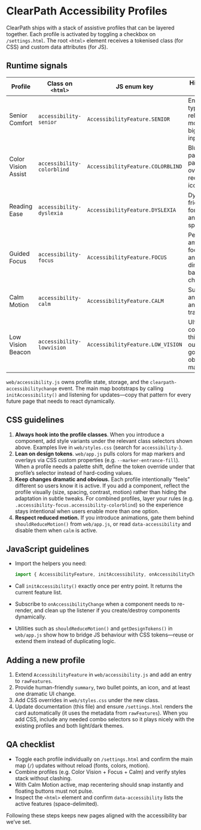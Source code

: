 # ClearPath Accessibility Profiles

ClearPath ships with a stack of assistive profiles that can be layered together. Each profile is activated by toggling a checkbox on `/settings.html`. The root `<html>` element receives a tokenised class (for CSS) and custom data attributes (for JS).

## Runtime signals

| Profile | Class on `<html>` | JS enum key | High-level effect |
| --- | --- | --- | --- |
| Senior Comfort | `accessibility-senior` | `AccessibilityFeature.SENIOR` | Enlarged typography, relaxed motion, bigger inputs |
| Color Vision Assist | `accessibility-colorblind` | `AccessibilityFeature.COLORBLIND` | Blue/amber palette, patterned overlays, redundant icon cues |
| Reading Ease | `accessibility-dyslexia` | `AccessibilityFeature.DYSLEXIA` | Dyslexia-friendly font stack and spacing |
| Guided Focus | `accessibility-focus` | `AccessibilityFeature.FOCUS` | Persistent amber focus halos and dimmed background chrome |
| Calm Motion | `accessibility-calm` | `AccessibilityFeature.CALM` | Suppresses animation and fly-to transitions |
| Low Vision Beacon | `accessibility-lowvision` | `AccessibilityFeature.LOW_VISION` | Ultra-high contrast, thick outlines, gold-on-obsidian markers |

`web/accessibility.js` owns profile state, storage, and the `clearpath-accessibilitychange` event. The main map bootstraps by calling `initAccessibility()` and listening for updates—copy that pattern for every future page that needs to react dynamically.

## CSS guidelines

1. **Always hook into the profile classes**. When you introduce a component, add style variants under the relevant class selectors shown above. Examples live in `web/styles.css` (search for `accessibility-`).
2. **Lean on design tokens**. `web/app.js` pulls colors for map markers and overlays via CSS custom properties (e.g. `--marker-entrance-fill`). When a profile needs a palette shift, define the token override under that profile’s selector instead of hard-coding values.
3. **Keep changes dramatic and obvious.** Each profile intentionally “feels” different so users know it is active. If you add a component, reflect the profile visually (size, spacing, contrast, motion) rather than hiding the adaptation in subtle tweaks. For combined profiles, layer your rules (e.g. `.accessibility-focus.accessibility-colorblind`) so the experience stays intentional when users enable more than one option.
4. **Respect reduced motion.** If you introduce animations, gate them behind `shouldReduceMotion()` from `web/app.js`, or read `data-accessibility` and disable them when `calm` is active.

## JavaScript guidelines

- Import the helpers you need:

  ```js
  import { AccessibilityFeature, initAccessibility, onAccessibilityChange } from './accessibility.js';
  ```

- Call `initAccessibility()` exactly once per entry point. It returns the current feature list.
- Subscribe to `onAccessibilityChange` when a component needs to re-render, and clean up the listener if you create/destroy components dynamically.
- Utilities such as `shouldReduceMotion()` and `getDesignTokens()` in `web/app.js` show how to bridge JS behaviour with CSS tokens—reuse or extend them instead of duplicating logic.

## Adding a new profile

1. Extend `AccessibilityFeature` in `web/accessibility.js` and add an entry to `rawFeatures`.
2. Provide human-friendly `summary`, two bullet points, an icon, and at least one dramatic UI change.
3. Add CSS overrides in `web/styles.css` under the new class.
4. Update documentation (this file) and ensure `/settings.html` renders the card automatically (it uses the metadata from `rawFeatures`). When you add CSS, include any needed combo selectors so it plays nicely with the existing profiles and both light/dark themes.

## QA checklist

- Toggle each profile individually on `/settings.html` and confirm the main map (`/`) updates without reload (fonts, colors, motion).
- Combine profiles (e.g. Color Vision + Focus + Calm) and verify styles stack without clashing.
- With Calm Motion active, map recentering should snap instantly and floating buttons must not pulse.
- Inspect the `<html>` element and confirm `data-accessibility` lists the active features (space-delimited).

Following these steps keeps new pages aligned with the accessibility bar we’ve set.
